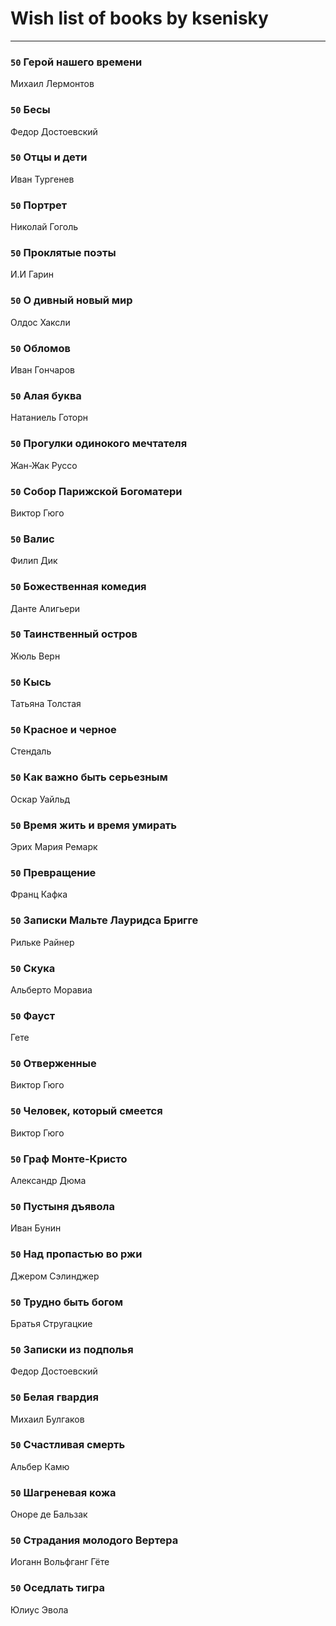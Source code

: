 # Wish list of books by ksenisky
---

### `50` Герой нашего времени
Михаил Лермонтов

### `50` Бесы
Федор Достоевский

### `50` Отцы и дети
Иван Тургенев

### `50` Портрет
Николай Гоголь

### `50` Проклятые поэты
И.И Гарин


### `50` О дивный новый мир
Олдос Хаксли

### `50` Обломов
Иван Гончаров

### `50` Алая буква
Натаниель Готорн

### `50` Прогулки одинокого мечтателя
Жан-Жак Руссо

### `50` Собор Парижской Богоматери
Виктор Гюго

### `50` Валис
Филип Дик

### `50` Божественная комедия
Данте Алигьери

### `50` Таинственный остров
Жюль Верн

### `50` Кысь
Татьяна Толстая

### `50` Красное и черное
Стендаль

### `50` Как важно быть серьезным
Оскар Уайльд

### `50` Время жить и время умирать
Эрих Мария Ремарк

### `50` Превращение
Франц Кафка

### `50` Записки Мальте Лауридса Бригге
Рильке Райнер

### `50` Скука
Альберто Моравиа

### `50` Фауст
Гете

### `50` Отверженные
Виктор Гюго

### `50` Человек, который смеется
Виктор Гюго

### `50` Граф Монте-Кристо
Александр Дюма

### `50` Пустыня дъявола
Иван Бунин

### `50` Над пропастью во ржи
Джером Сэлинджер

### `50` Трудно быть богом
Братья Стругацкие

### `50` Записки из подполья
Федор Достоевский

### `50` Белая гвардия
Михаил Булгаков

### `50` Счастливая смерть
Альбер Камю

### `50` Шагреневая кожа
Оноре де Бальзак

### `50` Страдания молодого Вертера
Иоганн Вольфганг Гёте

### `50` Оседлать тигра
Юлиус Эвола

